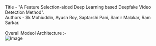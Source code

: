 Title - "A Feature Selection-aided Deep Learning based Deepfake Video Detection Method". <br />
Authors - Sk Mohiuddin, Ayush Roy, Saptarshi Pani, Samir Malakar, Ram Sarkar. <br /><br />
Overall Modeol Architecture :-  <br />
![Image](https://github.com/user-attachments/assets/db2ef8fa-e78b-4b19-8feb-193f6a6bec68)
